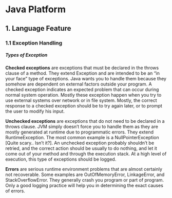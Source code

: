 # Java Platform

## 1. Language Feature

### 1.1 Exception Handling

##### Types of Exception


**Checked exceptions** are exceptions that must be declared in the throws clause of a method. They extend Exception and are intended to be an “in your face” type of exceptions. Java wants you to handle them because they somehow are dependent on external factors outside your program. A checked exception indicates an expected problem that can occur during normal system operation. Mostly these exception happen when you try to use external systems over network or in file system. Mostly, the correct response to a checked exception should be to try again later, or to prompt the user to modify his input.

**Unchecked exceptions** are exceptions that do not need to be declared in a throws clause. JVM simply doesn’t force you to handle them as they are mostly generated at runtime due to programmatic errors. They extend RuntimeException. The most common example is a NullPointerException [Quite scary.. Isn’t it?]. An unchecked exception probably shouldn’t be retried, and the correct action should be usually to do nothing, and let it come out of your method and through the execution stack. At a high level of execution, this type of exceptions should be logged.

**Errors** are serious runtime environment problems that are almost certainly not recoverable. Some examples are OutOfMemoryError, LinkageError, and StackOverflowError. They generally crash you program or part of program. Only a good logging practice will help you in determining the exact causes of errors.